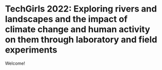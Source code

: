 # TechGirls 2022: Exploring rivers and landscapes and the impact of climate change and human activity on them through laboratory and field experiments

Welcome!
